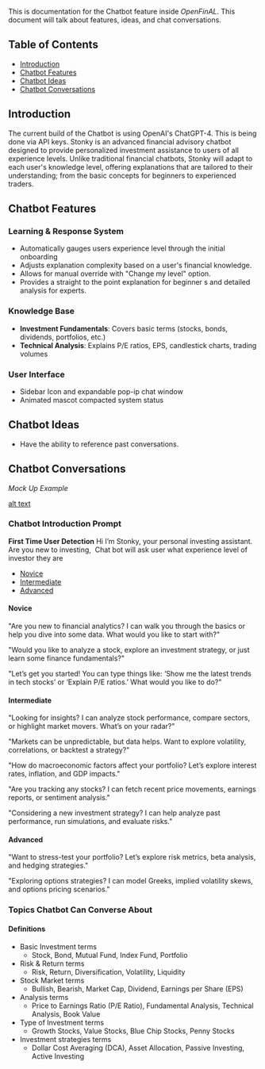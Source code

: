 This is documentation for the Chatbot feature inside *OpenFinAL*. This document will talk about features, ideas, and chat conversations. 
## Table of Contents
- [Introduction](#Introduction)
- [Chatbot Features](https://github.com/Cipher-gg/OpenFinAL-Fork/blob/main/documentation/readme.md#chatbot-features)
- [Chatbot Ideas](https://github.com/Cipher-gg/OpenFinAL-Fork/blob/main/documentation/readme.md#chatbot-ideas)
- [Chatbot Conversations](https://github.com/Cipher-gg/OpenFinAL-Fork/blob/main/documentation/readme.md#topics-chatbot-can-converse-about)

## Introduction
The current build of the Chatbot is using OpenAI's ChatGPT-4. This is being done via API keys. Stonky is an advanced financial advisory chatbot designed to provide personalized investment assistance to users of all experience levels. Unlike traditional financial chatbots, Stonky will adapt to each user's knowledge level, offering explanations that are tailored to their understanding; from the basic concepts for beginners to experienced traders. 
## Chatbot Features
### Learning & Response System
- Automatically gauges users experience level through the initial onboarding 
- Adjusts explanation complexity based on a user's financial knowledge. 
- Allows for manual override with "Change my level" option.
- Provides a straight to the point explanation for beginner s and detailed analysis for experts. 
### Knowledge Base
- **Investment Fundamentals**: Covers basic terms (stocks, bonds, dividends, portfolios, etc.)
- **Technical Analysis**: Explains P/E ratios, EPS, candlestick charts, trading volumes
### User Interface
- Sidebar Icon and expandable pop-ip chat window
- Animated mascot compacted system status
## Chatbot Ideas
- Have the ability to reference past conversations.
## Chatbot Conversations
*Mock Up Example*

[alt text](https://github.com/user-attachments/files/19668771/MK1.Chatbot.design.pdf)


### Chatbot Introduction Prompt
**First Time User Detection**
Hi I’m Stonky, your personal investing assistant. Are you new to investing, 
Chat bot will ask user what experience level of investor they are
- [Novice](https://github.com/Cipher-gg/OpenFinAL-Fork/blob/main/documentation/readme.md#novice)
- [Intermediate](https://github.com/Cipher-gg/OpenFinAL-Fork/blob/main/documentation/readme.md#intermediate)
- [Advanced](https://github.com/Cipher-gg/OpenFinAL-Fork/blob/main/documentation/readme.md#advanced)
#### Novice 
"Are you new to financial analytics? I can walk you through the basics or help you dive into some data. What would you like to start with?"  

"Would you like to analyze a stock, explore an investment strategy, or just learn some finance fundamentals?"  

"Let’s get you started! You can type things like: ‘Show me the latest trends in tech stocks’ or ‘Explain P/E ratios.’ What would you like to do?"

#### Intermediate 
"Looking for insights? I can analyze stock performance, compare sectors, or highlight market movers. What’s on your radar?"

"Markets can be unpredictable, but data helps. Want to explore volatility, correlations, or backtest a strategy?"

"How do macroeconomic factors affect your portfolio? Let’s explore interest rates, inflation, and GDP impacts."

"Are you tracking any stocks? I can fetch recent price movements, earnings reports, or sentiment analysis."

"Considering a new investment strategy? I can help analyze past performance, run simulations, and evaluate risks."

#### Advanced 
"Want to stress-test your portfolio? Let’s explore risk metrics, beta analysis, and hedging strategies."

"Exploring options strategies? I can model Greeks, implied volatility skews, and options pricing scenarios."

### Topics Chatbot Can Converse About
#### Definitions
- Basic Investment terms
	- Stock, Bond, Mutual Fund, Index Fund, Portfolio
- Risk & Return terms
	- Risk, Return, Diversification, Volatility, Liquidity
- Stock Market terms
	- Bullish, Bearish, Market Cap, Dividend, Earnings per Share (EPS)
- Analysis terms
	- Price to Earnings Ratio (P/E Ratio), Fundamental Analysis, Technical Analysis, Book Value
- Type of Investment terms
	- Growth Stocks, Value Stocks, Blue Chip Stocks, Penny Stocks
- Investment strategies terms
	- Dollar Cost Averaging (DCA), Asset Allocation, Passive Investing, Active Investing
